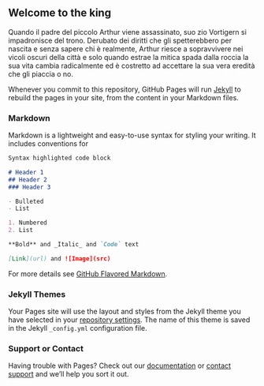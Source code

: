 ## Welcome to the king

Quando il padre del piccolo Arthur viene assassinato, suo zio Vortigern si impadronisce del trono. Derubato dei diritti che gli spetterebbero per nascita e senza sapere chi è realmente, Arthur riesce a sopravvivere nei vicoli oscuri della città e solo quando estrae la mitica spada dalla roccia la sua vita cambia radicalmente ed è costretto ad accettare la sua vera eredità che gli piaccia o no.

Whenever you commit to this repository, GitHub Pages will run [Jekyll](https://jekyllrb.com/) to rebuild the pages in your site, from the content in your Markdown files.

### Markdown

Markdown is a lightweight and easy-to-use syntax for styling your writing. It includes conventions for

```markdown
Syntax highlighted code block

# Header 1
## Header 2
### Header 3

- Bulleted
- List

1. Numbered
2. List

**Bold** and _Italic_ and `Code` text

[Link](url) and ![Image](src)
```

For more details see [GitHub Flavored Markdown](https://guides.github.com/features/mastering-markdown/).

### Jekyll Themes

Your Pages site will use the layout and styles from the Jekyll theme you have selected in your [repository settings](https://github.com/mincamiamei/foca/settings). The name of this theme is saved in the Jekyll `_config.yml` configuration file.

### Support or Contact

Having trouble with Pages? Check out our [documentation](https://help.github.com/categories/github-pages-basics/) or [contact support](https://github.com/contact) and we’ll help you sort it out.
